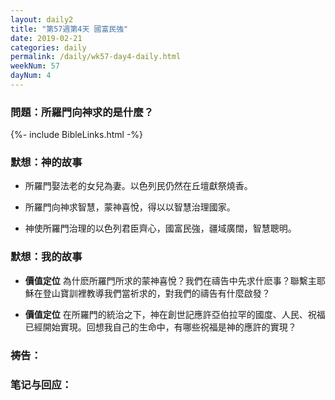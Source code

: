 ```yaml
---
layout: daily2
title: "第57週第4天 國富民強"
date: 2019-02-21
categories: daily
permalink: /daily/wk57-day4-daily.html
weekNum: 57
dayNum: 4
---
```


### 問題：所羅門向神求的是什麼？ 

{%- include BibleLinks.html -%}

### 默想：神的故事 
+ 所羅門娶法老的女兒為妻。以色列民仍然在丘壇獻祭燒香。

+ 所羅門向神求智慧，蒙神喜悅，得以以智慧治理國家。

+ 神使所羅門治理的以色列君臣齊心，國富民強，疆域廣闊，智慧聰明。 

### 默想：我的故事
+ **價值定位** 為什麽所羅門所求的蒙神喜悅？我們在禱告中先求什麽事？聯繫主耶穌在登山寶訓裡教導我們當祈求的，對我們的禱告有什麼啟發？

+ **價值定位** 在所羅門的統治之下，神在創世記應許亞伯拉罕的國度、人民、祝福 已經開始實現。回想我自己的生命中，有哪些祝福是神的應許的實現？

### 祷告：

### 笔记与回应：
